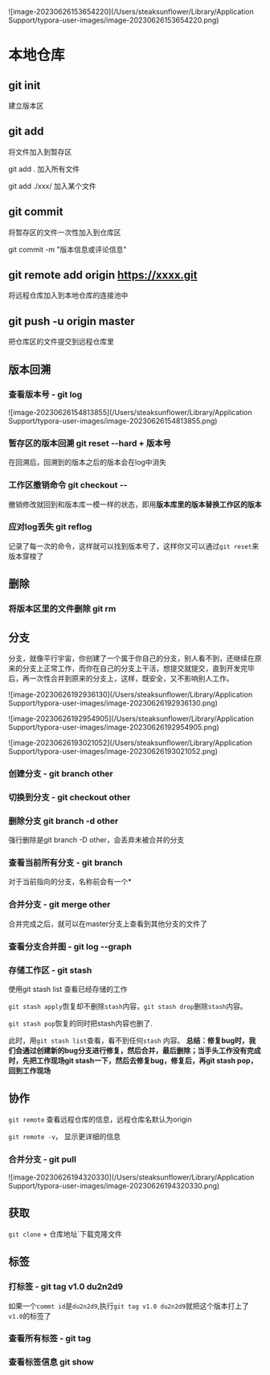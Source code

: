 ![image-20230626153654220](/Users/steaksunflower/Library/Application Support/typora-user-images/image-20230626153654220.png)



# 本地仓库

## git init

建立版本区

## git add 

将文件加入到暂存区

git add .   加入所有文件

git add ./xxx/ 加入某个文件

## git commit

将暂存区的文件一次性加入到仓库区

git commit -m "版本信息或评论信息"

## git remote add origin https://xxxx.git

将远程仓库加入到本地仓库的连接池中

## git push -u origin master

把仓库区的文件提交到远程仓库里

## 版本回溯

### 查看版本号 - git log

![image-20230626154813855](/Users/steaksunflower/Library/Application Support/typora-user-images/image-20230626154813855.png)

### 暂存区的版本回溯 git reset --hard + 版本号

在回溯后，回溯到的版本之后的版本会在log中消失

### 工作区撤销命令 git checkout -- <file>

撤销修改就回到和版本库一模一样的状态，即用**版本库里的版本替换工作区的版本**

### 应对log丢失 git reflog

记录了每一次的命令，这样就可以找到版本号了，这样你又可以通过`git reset`来版本穿梭了

## 删除

### 将版本区里的文件删除 git rm

## 分支

分支，就像平行宇宙，你创建了一个属于你自己的分支，别人看不到，还继续在原来的分支上正常工作，而你在自己的分支上干活，想提交就提交，直到开发完毕后，再一次性合并到原来的分支上，这样，既安全，又不影响别人工作。

![image-20230626192936130](/Users/steaksunflower/Library/Application Support/typora-user-images/image-20230626192936130.png)

![image-20230626192954905](/Users/steaksunflower/Library/Application Support/typora-user-images/image-20230626192954905.png)

![image-20230626193021052](/Users/steaksunflower/Library/Application Support/typora-user-images/image-20230626193021052.png)

### 创建分支 - git branch other

### 切换到分支 - git checkout other

### 删除分支 git branch -d other

强行删除是git branch -D other，会丢弃未被合并的分支

### 查看当前所有分支 - git branch

对于当前指向的分支，名称前会有一个*

### 合并分支 - git merge other

合并完成之后，就可以在master分支上查看到其他分支的文件了

### 查看分支合并图 - git log --graph

### 存储工作区 - git stash 

使用git stash list 查看已经存储的工作

`git stash apply`恢复却不删除`stash`内容，`git stash drop`删除`stash`内容。

`git stash pop`恢复的同时把stash内容也删了.

此时，用`git stash list`查看，看不到任何`stash` 内容。
 **总结：修复bug时，我们会通过创建新的bug分支进行修复，然后合并，最后删除；当手头工作没有完成时，先把工作现场git stash一下，然后去修复bug，修复后，再git stash pop，回到工作现场**

## 协作

`git remote` 查看远程仓库的信息，远程仓库名默认为origin

`git remote -v`， 显示更详细的信息

### 合并分支 - git pull



![image-20230626194320330](/Users/steaksunflower/Library/Application Support/typora-user-images/image-20230626194320330.png)

## 获取

`git clone` + 仓库地址`下载克隆文件

## 标签

### 打标签 - git tag v1.0 du2n2d9

如果一个`commt id`是`du2n2d9`,执行`git tag v1.0 du2n2d9`就把这个版本打上了`v1.0`的标签了

### 查看所有标签 - git tag

### 查看标签信息 git show <tagname>

